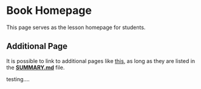 # Book Homepage
This page serves as the lesson homepage for students.

## Additional Page
It is possible to link to additional pages like [this](AdditionalPage.md), as long as they are listed in the [**SUMMARY.md**](SUMMARY.md) file.

testing....
